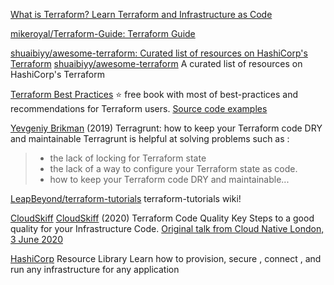 
[What is Terraform? Learn Terraform and Infrastructure as Code](https://www.freecodecamp.org/news/what-is-terraform-learn-infrastructure-as-code)

[mikeroyal/Terraform-Guide: Terraform Guide](https://github.com/mikeroyal/Terraform-Guide)

[shuaibiyy/awesome-terraform: Curated list of resources on HashiCorp's Terraform](https://github.com/shuaibiyy/awesome-terraform)
[shuaibiyy/awesome-terraform](https://project-awesome.org/shuaibiyy/awesome-terraform)
A curated list of resources on HashiCorp's Terraform

[Terraform Best Practices](https://www.terraform-best-practices.com/)
:star:
free book with most of best-practices and recommendations for Terraform users.
[Source code examples](https://github.com/antonbabenko/terraform-best-practices/tree/master/examples)

[Yevgeniy Brikman](https://blog.gruntwork.io/terragrunt-how-to-keep-your-terraform-code-dry-and-maintainable-f61ae06959d8)
(2019) Terragrunt: how to keep your Terraform code DRY and maintainable
Terragrunt is helpful at solving problems such as :
> - the lack of locking for Terraform state
> - the lack of a way to configure your Terraform state as code.
> - how to keep your Terraform code DRY and maintainable...

[LeapBeyond/terraform-tutorials](https://github.com/LeapBeyond/terraform-tutorials/wiki)
terraform-tutorials wiki!

[CloudSkiff](https://cloudskiff.com/terraform-code-quality/)
[CloudSkiff](https://medium.com/faun/terraform-code-quality-66e6468f50f3)
(2020) Terraform Code Quality
Key Steps to a good quality for your Infrastructure Code.
[Original talk from Cloud Native London, 3 June 2020](https://www.youtube.com/watch?v=yX2GoXB70iA)

[HashiCorp](https://www.hashicorp.com/resources)
Resource Library
Learn how to provision, secure , connect , and run any infrastructure for any application
